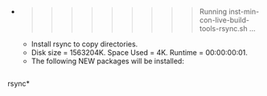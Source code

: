 * >>>>>>>>> Running inst-min-con-live-build-tools-rsync.sh ...
  * Install rsync to copy directories.
  * Disk size = 1563204K. Space Used = 4K. Runtime = 00:00:00:01.
  * The following NEW packages will be installed:
  ```bash
rsync*
  ```
